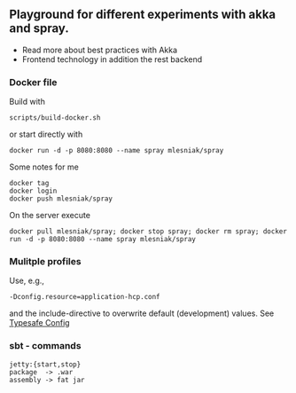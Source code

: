 ## Playground for different experiments with akka and spray.

- Read more about best practices with Akka
- Frontend technology in addition the rest backend

### Docker file

Build with

    scripts/build-docker.sh
    
or start directly with    

    docker run -d -p 8080:8080 --name spray mlesniak/spray

Some notes for me

    docker tag
    docker login
    docker push mlesniak/spray
    
On the server execute
    
    docker pull mlesniak/spray; docker stop spray; docker rm spray; docker run -d -p 8080:8080 --name spray mlesniak/spray

### Mulitple profiles

Use, e.g.,

    -Dconfig.resource=application-hcp.conf
    
and the include-directive to overwrite default (development) values.  See [Typesafe Config](https://github.com/typesafehub/config)    

### sbt - commands

    jetty:{start,stop}
    package  -> .war
    assembly -> fat jar